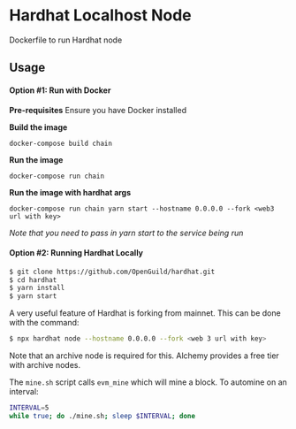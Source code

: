 # Hardhat Localhost Node

Dockerfile to run Hardhat node

## Usage

#### Option #1: Run with Docker

**Pre-requisites**
Ensure you have Docker installed

**Build the image**

```
docker-compose build chain
```

**Run the image**

```
docker-compose run chain
```

**Run the image with hardhat args**

```
docker-compose run chain yarn start --hostname 0.0.0.0 --fork <web3 url with key>
```

_Note that you need to pass in yarn start to the service being run_

#### Option #2: Running Hardhat Locally

```bash
$ git clone https://github.com/OpenGuild/hardhat.git
$ cd hardhat
$ yarn install
$ yarn start
```

A very useful feature of Hardhat is forking from mainnet. This
can be done with the command:

```bash
$ npx hardhat node --hostname 0.0.0.0 --fork <web 3 url with key>
```

Note that an archive node is required for this. Alchemy provides
a free tier with archive nodes.

The `mine.sh` script calls `evm_mine` which will mine a block.
To automine on an interval:

```bash
INTERVAL=5
while true; do ./mine.sh; sleep $INTERVAL; done
```
